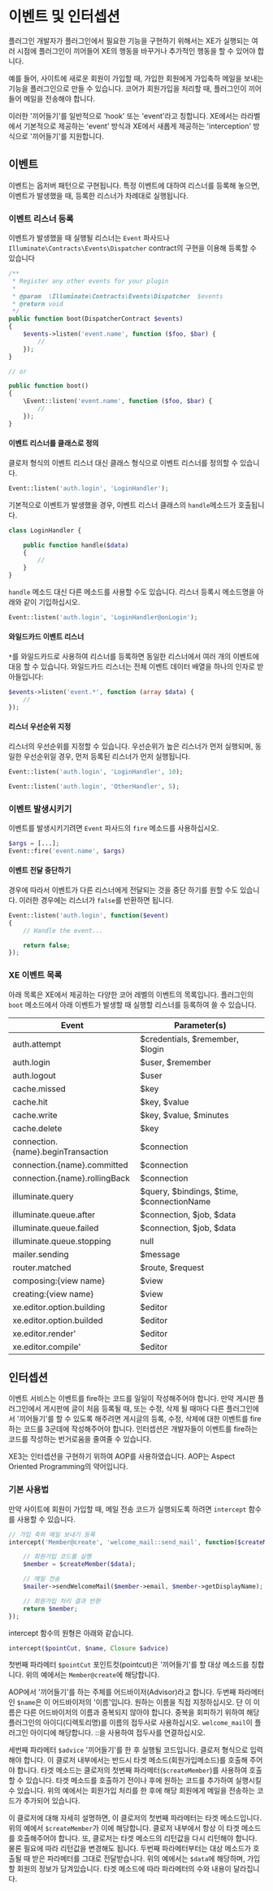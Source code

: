 # 이벤트 및 인터셉션

플러그인 개발자가 플러그인에서 필요한 기능을 구현하기 위해서는 XE가 실행되는 여러 시점에 플러그인이 끼어들어 XE의 행동을 바꾸거나 추가적인 행동을 할 수 있어야 합니다.

예를 들어, 사이트에 새로운 회원이 가입할 때, 가입한 회원에게 가입축하 메일을 보내는 기능을 플러그인으로 만들 수 있습니다. 코어가 회원가입을 처리할 때, 플러그인이 끼어들어 메일을 전송해야 합니다.

이러한 '끼어들기'를 일반적으로 'hook' 또는 'event'라고 칭합니다. XE에서는 라라벨에서 기본적으로 제공하는 'event' 방식과 XE에서 새롭게 제공하는 'interception' 방식으로 '끼어들기'를 지원합니다.

## 이벤트

이벤트는 옵저버 패턴으로 구현됩니다. 특정 이벤트에 대하여 리스너를 등록해 놓으면, 이벤트가 발생했을 때, 등록한 리스너가 차례대로 실행됩니다.

### 이벤트 리스너 등록

이벤트가 발생했을 때 실행될 리스너는 `Event` 파사드나  `Illuminate\Contracts\Events\Dispatcher` contract의 구현을 이용해 등록할 수 있습니다

```php
/**
 * Register any other events for your plugin
 *
 * @param  \Illuminate\Contracts\Events\Dispatcher  $events
 * @return void
 */
public function boot(DispatcherContract $events)
{
    $events->listen('event.name', function ($foo, $bar) {
        //
    });
}

// or

public function boot()
{
    \Event::listen('event.name', function ($foo, $bar) {
        //
    });
}
```

#### 이벤트 리스너를 클래스로 정의

클로저 형식의 이벤트 리스너 대신 클래스 형식으로 이벤트 리스너를 정의할 수 있습니다.

```php
Event::listen('auth.login', 'LoginHandler');
```

기본적으로 이벤트가 발생했을 경우, 이벤트 리스너 클래스의 `handle`메소드가 호출됩니다.

```php
class LoginHandler {

    public function handle($data)
    {
        //
    }
}
```

`handle` 메소드 대신 다른 메소드를 사용할 수도 있습니다. 리스너 등록시 메소드명을 아래와 같이 기입하십시오.

```php
Event::listen('auth.login', 'LoginHandler@onLogin');
```


#### 와일드카드 이벤트 리스너

`*`를 와일드카드로 사용하여 리스너를 등록하면 동일한 리스너에서 여러 개의 이벤트에 대응 할 수 있습니다. 와일드카드 리스너는 전체 이벤트 데이터 배열을 하나의 인자로 받아들입니다:

```php
$events->listen('event.*', function (array $data) {
    //
});
```

#### 리스너 우선순위 지정

리스너의 우선순위를 지정할 수 있습니다. 우선순위가 높은 리스너가 먼저 실행되며, 동일한 우선순위일 경우, 먼저 등록된 리스너가 먼저 실행됩니다.

```php
Event::listen('auth.login', 'LoginHandler', 10);

Event::listen('auth.login', 'OtherHandler', 5);
```

### 이벤트 발생시키기

이벤트를 발생시키기려면 `Event` 파사드의 `fire` 메소드를 사용하십시오.

```php
$args = [...];
Event::fire('event.name', $args)
```

#### 이벤트 전달 중단하기

경우에 따라서 이벤트가 다른 리스너에게 전달되는 것을 중단 하기를 원할 수도 있습니다. 이러한 경우에는 리스너가 `false`를 반환하면 됩니다.

```php
Event::listen('auth.login', function($event)
{
    // Handle the event...

    return false;
});
```

### XE 이벤트 목록

아래 목록은 XE에서 제공하는 다양한 코어 레벨의 이벤트의 목록입니다. 플러그인의 `boot` 메소드에서 아래 이벤트가 발생할 때 실행할 리스너를 등록하여 쓸 수 있습니다.

Event  |  Parameter(s)
------------- | -----------
auth.attempt | $credentials, $remember, $login
auth.login | $user, $remember
auth.logout | $user
cache.missed | $key
cache.hit | $key, $value
cache.write | $key, $value, $minutes
cache.delete | $key
connection.{name}.beginTransaction | $connection
connection.{name}.committed | $connection
connection.{name}.rollingBack | $connection
illuminate.query | $query, $bindings, $time, $connectionName
illuminate.queue.after | $connection, $job, $data
illuminate.queue.failed | $connection, $job, $data
illuminate.queue.stopping | null
mailer.sending | $message
router.matched | $route, $request
composing:{view name} | $view
creating:{view name} | $view
xe.editor.option.building | $editor
xe.editor.option.builded | $editor
xe.editor.render' | $editor
xe.editor.compile' | $editor


## 인터셉션

이벤트 서비스는 이벤트를 fire하는 코드를 일일이 작성해주어야 합니다. 만약 게시판 플러그인에서 게시판에 글이 처음 등록될 때, 또는 수정, 삭제 될 때마다 다른 플러그인에서 '끼어들기'를 할 수 있도록 해주려면 게시글의 등록, 수정, 삭제에 대한 이벤트를 fire하는 코드를 3군데에 작성해주어야 합니다. 인터셉션은 개발자들이 이벤트를 fire하는 코드를 작성하는 번거로움을 줄여줄 수 있습니다.

XE3는 인터셉션을 구현하기 위하여 AOP를 사용하였습니다. AOP는 Aspect Oriented Programming의 약어입니다.

### 기본 사용법

만약 사이트에 회원이 가입할 때, 메일 전송 코드가 실행되도록 하려면 `intercept` 함수를 사용할 수 있습니다.

```php
// 가입 축하 메일 보내기 등록
intercept('Member@create', 'welcome_mail::send_mail', function($createMember, array $data) use ($mailer) {

    // 회원가입 코드를 실행
    $member = $createMember($data);

    // 메일 전송
    $mailer->sendWelcomeMail($member->email, $member->getDisplayName);

    // 회원가입 처리 결과 반환
    return $member;
});
```
    
intercept 함수의 원형은 아래와 같습니다.

```php
intercept($pointCut, $name, Closure $advice)
```

첫번째 파라메터 `$pointCut` 포인트컷(pointcut)은 '끼어들기'를 할 대상 메소드를 칭합니다. 위의 예에서는 `Member@create`에 해당합니다.

AOP에서 '끼어들기'를 하는 주체를 어드바이저(Advisor)라고 합니다. 두번째 파라메터인 `$name`은 이 어드바이저의 '이름'입니다. 원하는 이름을 직접 지정하십시오. 단 이 이름은 다른 어드바이저의 이름과 중복되지 않아야 합니다. 중복을 회피하기 위하여 해당 플러그인의 아이디(디렉토리명)를 이름의 접두사로 사용하십시오. `welcome_mail`이 플러그인 아이디에 해당합니다. ::을 사용하여 접두사를 연결하십시오.

세번째 파라메터 `$advice` '끼어들기'를 한 후 실행될 코드입니다. 클로저 형식으로 입력해야 합니다. 이 클로저 내부에서는 반드시 타겟 메소드(회원가입메소드)를 호출해 주어야 합니다. 타겟 메소드는 클로저의 첫번째 파라메터(`$createMember`)를 사용하여 호출할 수 있습니다. 타겟 메소드를 호출하기 전이나 후에 원하는 코드를 추가하여 실행시킬 수 있습니다. 위의 예에서는 회원가입 처리를 한 후에 해당 회원에게 메일을 전송하는 코드가 추가되어 있습니다.

이 클로저에 대해 자세히 설명하면, 이 클로저의 첫번째 파라메터는 타겟 메소드입니다. 위의 예에서 `$createMember`가 이에 해당합니다. 클로저 내부에서 항상 이 타겟 메소드를 호출해주어야 합니다. 또, 클로저는 타겟 메소드의 리턴값을 다시 리턴해야 합니다. 물론 필요에 따라 리턴값을 변경해도 됩니다. 두번째 파라메터부터는 대상 메소드가 호출될 때 받은 파라메터를 그대로 전달받습니다. 위의 예에서는 `$data`에 해당하며, 가입할 회원의 정보가 담겨있습니다. 타겟 메소드에 따라 파라메터의 수와 내용이 달라집니다.

